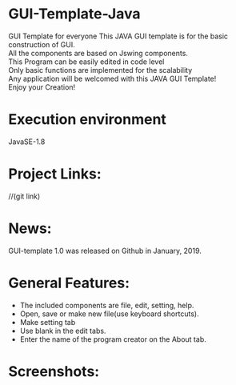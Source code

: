 # GUI-Template-Java

GUI Template for everyone
This JAVA GUI template is for the basic construction of GUI.\
All the components are based on Jswing components.\
This Program can be easily edited in code level\
Only basic functions are implemented for the scalability\
Any application will be welcomed with this JAVA GUI Template!\
 Enjoy your Creation!

# Execution environment
JavaSE-1.8

# Project Links:
//(git link)

# News:
GUI-template 1.0 was released on Github in January, 2019.

# General Features:
* The included components are file, edit, setting, help.
* Open, save or make new file(use keyboard shortcuts).
* Make setting tab
* Use blank in the edit tabs.
* Enter the name of the program creator on the About tab.


# Screenshots:
 

